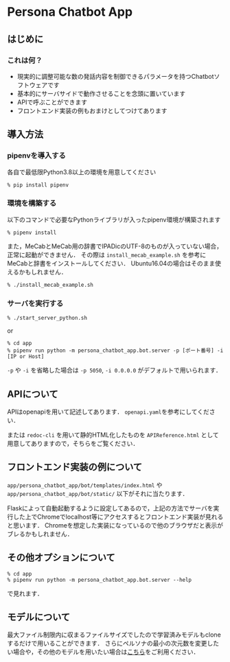 # Persona Chatbot App

## はじめに
### これは何？
- 現実的に調整可能な数の発話内容を制御できるパラメータを持つChatbotソフトウェアです
- 基本的にサーバサイドで動作させることを念頭に置いています
- APIで呼ぶことができます
- フロントエンド実装の例もおまけとしてつけてあります

## 導入方法
### pipenvを導入する
各自で最低限Python3.8以上の環境を用意してください
```
% pip install pipenv
```
### 環境を構築する
以下のコマンドで必要なPythonライブラリが入ったpipenv環境が構築されます
```
% pipenv install
```
また，MeCabとMeCab用の辞書でIPADicのUTF-8のものが入っていない場合，正常に起動ができません．
その際は `install_mecab_example.sh` を参考にMeCabと辞書をインストールしてください．
Ubuntu16.04の場合はそのまま使えるかもしれません．
```
% ./install_mecab_example.sh
```
### サーバを実行する
```
% ./start_server_python.sh
```
or
```
% cd app
% pipenv run python -m persona_chatbot_app.bot.server -p [ポート番号] -i [IP or Host]
```
`-p` や `-i` を省略した場合は `-p 5050`, `-i 0.0.0.0` がデフォルトで用いられます．

## APIについて
APIはopenapiを用いて記述してあります．
`openapi.yaml`を参考にしてください．

または `redoc-cli` を用いて静的HTML化したものを `APIReference.html` として用意してありますので，そちらをご覧ください．

## フロントエンド実装の例について
`app/persona_chatbot_app/bot/templates/index.html` や `app/persona_chatbot_app/bot/static/` 以下がそれに当たります．

Flaskによって自動起動するように設定してあるので，上記の方法でサーバを実行した上でChromeでlocalhost等にアクセスするとフロントエンド実装が見れると思います．
Chromeを想定した実装になっているので他のブラウザだと表示がブレるかもしれません．


## その他オプションについて
```
% cd app
% pipenv run python -m persona_chatbot_app.bot.server --help
```
で見れます．

## モデルについて
最大ファイル制限内に収まるファイルサイズでしたので学習済みモデルもcloneするだけで用いることができます．
さらにペルソナの最小の次元数を変更したい場合や，その他のモデルを用いたい場合は[こちら](https://drive.google.com/drive/folders/1oamKariMb2hx-RBrY-rfUqomFpwbu36O?usp=sharing)をご利用ください．
